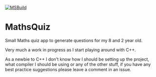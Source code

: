 [![MSBuild](https://github.com/deanblackborough/MathsQuiz/actions/workflows/msbuild.yml/badge.svg)](https://github.com/deanblackborough/MathsQuiz/actions/workflows/msbuild.yml)

# MathsQuiz

Small Maths quiz app to generate questions for my 8 and 2 year old.

Very much a work in progress as I start playing around with C++.

As a newbie to C++ I don't know how I should be setting up the project, what compiler I should be using or any of the other stuff, if you have any best practice suggestions please leave a comment in an issue.
